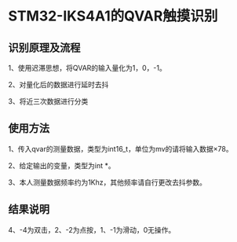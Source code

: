 # STM32-IKS4A1的QVAR触摸识别

## 识别原理及流程 

1、使用迟滞思想，将QVAR的输入量化为1，0，-1。 

2、对量化后的数据进行延时去抖 

3、将近三次数据进行分类 

## 使用方法 

1、传入qvar的测量数据，类型为int16_t，单位为mv的请将输入数据×78。

2、给定输出的变量，类型为int *。

3、本人测量数据频率约为1Khz，其他频率请自行更改去抖参数。 

## 结果说明 

4、-4为双击，2、-2为点按，1、-1为滑动，0无操作。 




